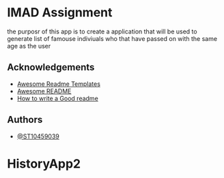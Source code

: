
# IMAD Assignment

the purposr of this app is to create a application that will be used to generate list of famouse indiviuals who that have passed on with the same age as the user


## Acknowledgements

 - [Awesome Readme Templates](https://awesomeopensource.com/project/elangosundar/awesome-README-templates)
 - [Awesome README](https://github.com/matiassingers/awesome-readme)
 - [How to write a Good readme](https://bulldogjob.com/news/449-how-to-write-a-good-readme-for-your-github-project)


## Authors

- [@ST10459039](https://www.github.com/ST10459039)

# HistoryApp2
